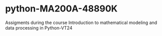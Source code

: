 # python-MA200A-48890K
Assigments during the course Introduction to mathematical modeling and data processing in Python-VT24
